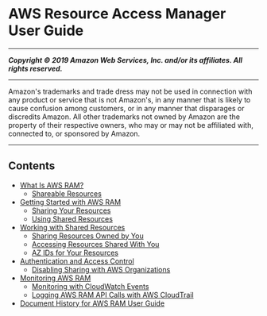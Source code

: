 # AWS Resource Access Manager User Guide

-----
*****Copyright &copy; 2019 Amazon Web Services, Inc. and/or its affiliates. All rights reserved.*****

-----
Amazon's trademarks and trade dress may not be used in 
     connection with any product or service that is not Amazon's, 
     in any manner that is likely to cause confusion among customers, 
     or in any manner that disparages or discredits Amazon. All other 
     trademarks not owned by Amazon are the property of their respective
     owners, who may or may not be affiliated with, connected to, or 
     sponsored by Amazon.

-----
## Contents
+ [What Is AWS RAM?](what-is.md)
   + [Shareable Resources](shareable.md)
+ [Getting Started with AWS RAM](getting-started.md)
   + [Sharing Your Resources](getting-started-sharing.md)
   + [Using Shared Resources](getting-started-shared.md)
+ [Working with Shared Resources](working-with.md)
   + [Sharing Resources Owned by You](working-with-sharing.md)
   + [Accessing Resources Shared With You](working-with-shared.md)
   + [AZ IDs for Your Resources](working-with-az-ids.md)
+ [Authentication and Access Control](control-access.md)
   + [Disabling Sharing with AWS Organizations](disable-sharing.md)
+ [Monitoring AWS RAM](monitoring-overview.md)
   + [Monitoring with CloudWatch Events](using-cloudwatch-events.md)
   + [Logging AWS RAM API Calls with AWS CloudTrail](logging-using-cloudtrail.md)
+ [Document History for AWS RAM User Guide](doc-history.md)